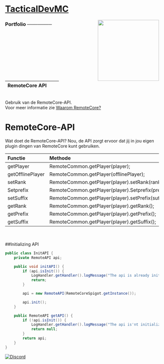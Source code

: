 <a href="https://tacticaldevmc.me"><h1>TacticalDevMC</h1></a>
<img width="200px" align="right" src="https://i.imgur.com/p90vMhe.png">
<h3>Portfolio ───────</h3>

| RemoteCore API | | |
| --- | --- | --- |
<br>Gebruik van de RemoteCore-API.<br>
Voor meer informatie zie [Waarom RemoteCore?](https://github.com/TacticalDevMC/RemoteCore/wiki/Why-RemoteCore)
# RemoteCore-API
Wat doet de RemoteCore-API? Nou, de API zorgt ervoor dat jij in jou eigen plugin dingen van RemoteCore kunt gebruiken.<br>

| Functie                            | Methode      |
| :--------------------------------- | :----------- |
| getPlayer                          | RemoteCommon.getPlayer(player);|
| getOfflinePlayer                   | RemoteCommon.getPlayer(offlinePlayer);|
| setRank                            | RemoteCommon.getPlayer(player).setRank(rank);|
| Setprefix                          | RemoteCommon.getPlayer(player).Setprefix(prefix);|
| setSuffix                          | RemoteCommon.getPlayer(player).setPrefix(suffix);|
| getRank                            | RemoteCommon.getPlayer(player).getRank();|
| getPrefix                          | RemoteCommon.getPlayer(player).getPrefix();|
| getSuffix                          | RemoteCommon.getPlayer(player).getSuffix();|

<br><br>
##Initializing API
```java
public class InitAPI {
    private RemoteAPI api;

    public void initAPI() {
        if (api.isInit()) {
            LogHandler.getHandler().logMessage("The api is already initialized.");
            return;
        }

        api = new RemoteAPI(RemoteCoreSpigot.getInstance());

        api.init();
    }

    public RemoteAPI getAPI() {
        if (!api.isInit()) {
            LogHandler.getHandler().logMessage("The api is'nt initialized.");
            return null;
        }
        return api;
    }
}
```
[![Discord](https://img.shields.io/discord/725988308752007169.svg?logo=discord&color=red&label=Discord)](https://discord.gg/JATdrn7)
